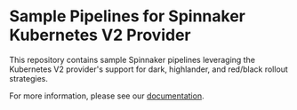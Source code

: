 # Sample Pipelines for Spinnaker Kubernetes V2 Provider
This repository contains sample Spinnaker pipelines leveraging the Kubernetes V2 provider's support for dark, highlander, and red/black rollout strategies.

For more information, please see our [documentation](https://www.spinnaker.io/guides/user/kubernetes-v2/rollout-strategies/).
